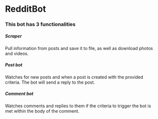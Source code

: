 # RedditBot

<h3> This bot has 3 functionalities </h3>

<h5>Scraper</h5>
Pull information from posts and save it to file, as well as download photos and videos.<br >

<h5>Post bot</h5>
Watches for new posts and when a post is created with the provided criteria. The bot will send a reply to the post.<br >

<h5>Comment bot</h5>
Watches comments and replies to them if the criteria to trigger the bot is met within the body of the comment.<br >
